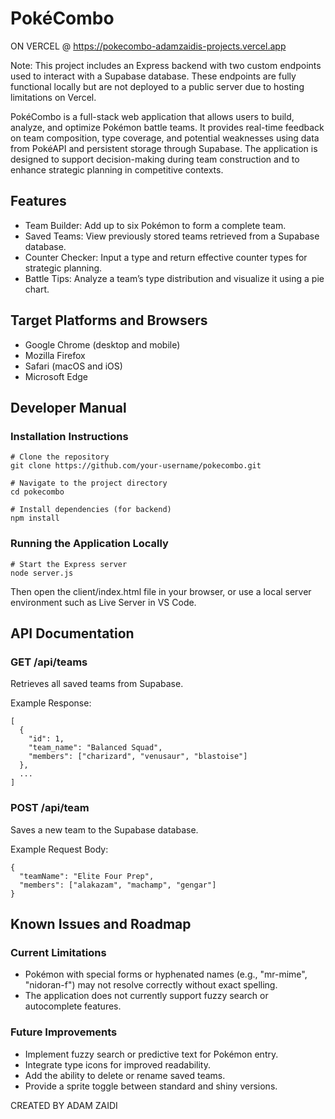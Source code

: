 PokéCombo
=========
ON VERCEL @ https://pokecombo-adamzaidis-projects.vercel.app

Note: This project includes an Express backend with two custom endpoints used to interact with a Supabase database. These endpoints are fully functional locally but are not deployed to a public server due to hosting limitations on Vercel.



PokéCombo is a full-stack web application that allows users to build, analyze, and optimize Pokémon battle teams.
It provides real-time feedback on team composition, type coverage, and potential weaknesses using data from PokéAPI and persistent storage through Supabase.
The application is designed to support decision-making during team construction and to enhance strategic planning in competitive contexts.



Features
--------
- Team Builder: Add up to six Pokémon to form a complete team.
- Saved Teams: View previously stored teams retrieved from a Supabase database.
- Counter Checker: Input a type and return effective counter types for strategic planning.
- Battle Tips: Analyze a team’s type distribution and visualize it using a pie chart.

Target Platforms and Browsers
-----------------------------

- Google Chrome (desktop and mobile)
- Mozilla Firefox
- Safari (macOS and iOS)
- Microsoft Edge



Developer Manual
----------------

### Installation Instructions

```
# Clone the repository
git clone https://github.com/your-username/pokecombo.git

# Navigate to the project directory
cd pokecombo

# Install dependencies (for backend)
npm install
```

### Running the Application Locally

```
# Start the Express server
node server.js
```

Then open the client/index.html file in your browser, or use a local server environment such as Live Server in VS Code.





API Documentation
-----------------

### GET /api/teams

Retrieves all saved teams from Supabase.

Example Response:
```
[
  {
    "id": 1,
    "team_name": "Balanced Squad",
    "members": ["charizard", "venusaur", "blastoise"]
  },
  ...
]
```

### POST /api/team

Saves a new team to the Supabase database.

Example Request Body:
```
{
  "teamName": "Elite Four Prep",
  "members": ["alakazam", "machamp", "gengar"]
}
```




Known Issues and Roadmap
-------------------------

### Current Limitations

- Pokémon with special forms or hyphenated names (e.g., "mr-mime", "nidoran-f") may not resolve correctly without exact spelling.
- The application does not currently support fuzzy search or autocomplete features.

### Future Improvements

- Implement fuzzy search or predictive text for Pokémon entry.
- Integrate type icons for improved readability.
- Add the ability to delete or rename saved teams.
- Provide a sprite toggle between standard and shiny versions.

CREATED BY ADAM ZAIDI
